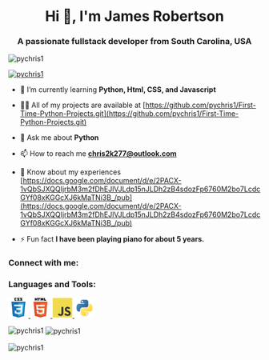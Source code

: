 <h1 align="center">Hi 👋, I'm James Robertson</h1>
<h3 align="center">A passionate fullstack developer from South Carolina, USA</h3>

<p align="left"> <img src="https://komarev.com/ghpvc/?username=pychris1&label=Profile%20views&color=0e75b6&style=flat" alt="pychris1" /> </p>

<p align="left"> <a href="https://github.com/ryo-ma/github-profile-trophy"><img src="https://github-profile-trophy.vercel.app/?username=pychris1" alt="pychris1" /></a> </p>

- 🌱 I’m currently learning **Python, Html, CSS, and Javascript**

- 👨‍💻 All of my projects are available at [https://github.com/pychris1/First-Time-Python-Projects.git](https://github.com/pychris1/First-Time-Python-Projects.git)

- 💬 Ask me about **Python**

- 📫 How to reach me **chris2k277@outlook.com**

- 📄 Know about my experiences [https://docs.google.com/document/d/e/2PACX-1vQbSJXQQIjrbM3m2fDhEJlVJLdp15nJLDh2zB4sdozFp6760M2bo7LcdcGYf08xKGGcXJ6kMaTNi3B_/pub](https://docs.google.com/document/d/e/2PACX-1vQbSJXQQIjrbM3m2fDhEJlVJLdp15nJLDh2zB4sdozFp6760M2bo7LcdcGYf08xKGGcXJ6kMaTNi3B_/pub)

- ⚡ Fun fact **I have been playing piano for about 5 years.**

<h3 align="left">Connect with me:</h3>
<p align="left">
</p>

<h3 align="left">Languages and Tools:</h3>
<p align="left"> <a href="https://www.w3schools.com/css/" target="_blank" rel="noreferrer"> <img src="https://raw.githubusercontent.com/devicons/devicon/master/icons/css3/css3-original-wordmark.svg" alt="css3" width="40" height="40"/> </a> <a href="https://www.w3.org/html/" target="_blank" rel="noreferrer"> <img src="https://raw.githubusercontent.com/devicons/devicon/master/icons/html5/html5-original-wordmark.svg" alt="html5" width="40" height="40"/> </a> <a href="https://developer.mozilla.org/en-US/docs/Web/JavaScript" target="_blank" rel="noreferrer"> <img src="https://raw.githubusercontent.com/devicons/devicon/master/icons/javascript/javascript-original.svg" alt="javascript" width="40" height="40"/> </a> <a href="https://www.python.org" target="_blank" rel="noreferrer"> <img src="https://raw.githubusercontent.com/devicons/devicon/master/icons/python/python-original.svg" alt="python" width="40" height="40"/> </a> </p>

<p><img align="left" src="https://github-readme-stats.vercel.app/api/top-langs?username=pychris1&show_icons=true&locale=en&layout=compact" alt="pychris1" /></p>

<p>&nbsp;<img align="center" src="https://github-readme-stats.vercel.app/api?username=pychris1&show_icons=true&locale=en" alt="pychris1" /></p>

<p><img align="center" src="https://github-readme-streak-stats.herokuapp.com/?user=pychris1&" alt="pychris1" /></p>
